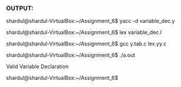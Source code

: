 ### OUTPUT:
shardul@shardul-VirtualBox:~/Assignment_6$ yacc -d variable_dec.y

shardul@shardul-VirtualBox:~/Assignment_6$ lex variable_dec.l

shardul@shardul-VirtualBox:~/Assignment_6$ gcc y.tab.c lex.yy.c

shardul@shardul-VirtualBox:~/Assignment_6$ ./a.out

Valid Variable Declaration

shardul@shardul-VirtualBox:~/Assignment_6$ 

